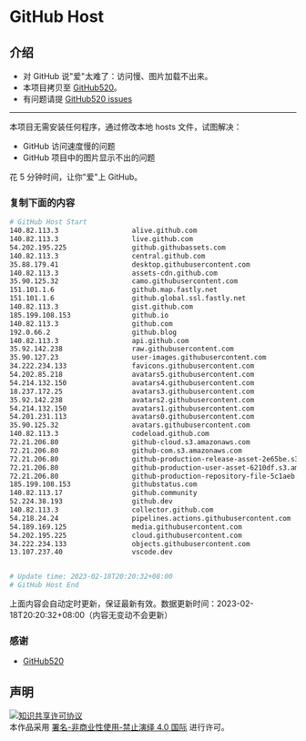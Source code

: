 # GitHub Host
## 介绍
- 对 GitHub 说"爱"太难了：访问慢、图片加载不出来。
- 本项目拷贝至 [GitHub520](https://github.com/521xueweihan/GitHub520)。
- 有问题请提 [GitHub520 issues](https://github.com/521xueweihan/GitHub520/issues/new)

---

本项目无需安装任何程序，通过修改本地 hosts 文件，试图解决：
- GitHub 访问速度慢的问题
- GitHub 项目中的图片显示不出的问题

花 5 分钟时间，让你"爱"上 GitHub。

### 复制下面的内容
```bash
# GitHub Host Start
140.82.113.3                  alive.github.com
140.82.113.3                  live.github.com
54.202.195.225                github.githubassets.com
140.82.113.3                  central.github.com
35.88.179.41                  desktop.githubusercontent.com
140.82.113.3                  assets-cdn.github.com
35.90.125.32                  camo.githubusercontent.com
151.101.1.6                   github.map.fastly.net
151.101.1.6                   github.global.ssl.fastly.net
140.82.113.3                  gist.github.com
185.199.108.153               github.io
140.82.113.3                  github.com
192.0.66.2                    github.blog
140.82.113.3                  api.github.com
35.92.142.238                 raw.githubusercontent.com
35.90.127.23                  user-images.githubusercontent.com
34.222.234.133                favicons.githubusercontent.com
54.202.85.218                 avatars5.githubusercontent.com
54.214.132.150                avatars4.githubusercontent.com
18.237.172.25                 avatars3.githubusercontent.com
35.92.142.238                 avatars2.githubusercontent.com
54.214.132.150                avatars1.githubusercontent.com
54.201.231.113                avatars0.githubusercontent.com
35.90.125.32                  avatars.githubusercontent.com
140.82.113.3                  codeload.github.com
72.21.206.80                  github-cloud.s3.amazonaws.com
72.21.206.80                  github-com.s3.amazonaws.com
72.21.206.80                  github-production-release-asset-2e65be.s3.amazonaws.com
72.21.206.80                  github-production-user-asset-6210df.s3.amazonaws.com
72.21.206.80                  github-production-repository-file-5c1aeb.s3.amazonaws.com
185.199.108.153               githubstatus.com
140.82.113.17                 github.community
52.224.38.193                 github.dev
140.82.113.3                  collector.github.com
54.218.24.24                  pipelines.actions.githubusercontent.com
54.189.169.125                media.githubusercontent.com
54.202.195.225                cloud.githubusercontent.com
34.222.234.133                objects.githubusercontent.com
13.107.237.40                 vscode.dev


# Update time: 2023-02-18T20:20:32+08:00
# GitHub Host End

```
上面内容会自动定时更新，保证最新有效。数据更新时间：2023-02-18T20:20:32+08:00（内容无变动不会更新）

### 感谢

- [GitHub520](https://github.com/521xueweihan/GitHub520)

## 声明
<a rel="license" href="https://creativecommons.org/licenses/by-nc-nd/4.0/deed.zh"><img alt="知识共享许可协议" style="border-width: 0" src="https://licensebuttons.net/l/by-nc-nd/4.0/88x31.png"></a><br>本作品采用 <a rel="license" href="https://creativecommons.org/licenses/by-nc-nd/4.0/deed.zh">署名-非商业性使用-禁止演绎 4.0 国际</a> 进行许可。